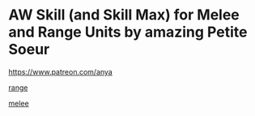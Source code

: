 # AW Skill (and Skill Max) for Melee and Range Units by amazing Petite Soeur
https://www.patreon.com/anya

[range](range.md)

[melee](melee.md)
